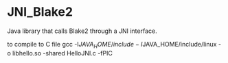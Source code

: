 JNI_Blake2
==========

Java library that calls Blake2 through a JNI interface.

to compile to C file
gcc -I$JAVA_HOME/include -I$JAVA_HOME/include/linux -o libhello.so -shared HelloJNI.c -fPIC
